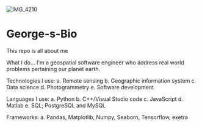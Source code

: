 ![IMG_4210](https://user-images.githubusercontent.com/79825284/156517299-1f315da4-b3f2-43d5-bf87-21f297da191a.jpg)
# George-s-Bio
This repo is all about me

What I do...
I'm a geospatial software engineer who address real world problems pertaining our planet earth.

Technologies I use:
a. Remote sensing
b. Geographic information system
c. Data science
d. Photogrammetry
e. Software development 

Languages I use:
a. Python
b. C++/Visual Studio code
c. JavaScript 
d. Matlab
e. SQL; PostgreSQL and MySQL

Frameworks:
a. Pandas, Matplotlib, Numpy, Seaborn, Tensorflow, exetra


